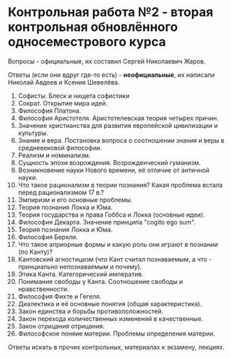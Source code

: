 # Контрольная работа №2 - вторая контрольная обновлённого односеместрового курса

Вопросы - официальные, их составил Сергей Николаевич Жаров.

Ответы (если они вдруг где-то есть) - **неофициальные**, их написали Николай Авдеев и Ксения Шевелёва.


1.  Софисты. Блеск и нищета софистики
2.  Сократ. Открытие мира идей.
3.  Философия Платона.
4.  Философия Аристотеля. Аристотелевская теория четырех причин.
5.  Значение христианства для развития европейской цивилизации и культуры.
6.  Знание и вера. Постановка вопроса о соотношении знания и веры в средневековой философии.
7.  Реализм и номинализм.
8.  Сущность эпохи возрождения. Возрожденческий гуманизм.
9.  Возникновение науки Нового времени, её отличие от античной науки.
10. Что такое рационализм в теории познания? Какая проблема встала перед рационализмом 17 в.?
11. Эмпиризм и его основные проблемы.
12. Теория познания Локка и Юма.
13. Теория государства и права Гоббса и Локка (основные идеи).
14. Философия Декарта. Значение принципа "cogito ego sum".
15. Теория познания Локка и Юма.
16. Философия Беркли.
17. Что такое априорные формы и какую роль они играют в познании (по Канту)?
18. Кантовский агностицизм (что Кант считал познаваемым, а что - принциально непознаваемым и почему).
19. Этика Канта. Категорический императив.
20. Понимание свободы у Канта. Соотношение свободы и нравственности.
21. Философия Фихте и Гегеля.
22. Диалектика и её основные понятия (общая характеристика).
23. Закон единства и борьбы противоположностей.
24. Закон перехода количественных изменений в качественные.
25. Закон отрицания отрицания.
26. Философское поняие материи. Проблемы определения материи.

Ответы искать в прочих контрольных, материалах к экзамену, лекциях.
